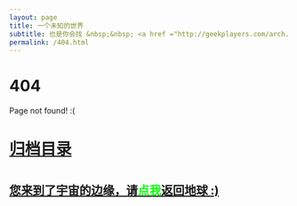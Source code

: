 ```yaml
---
layout: page
title: 一个未知的世界
subtitle: 也是你会找 &nbsp;&nbsp; <a href ="http://geekplayers.com/arch.html">架构</a>&nbsp;&nbsp; <a href ="http://geekplayers.com/life.html">生活故事</a>&nbsp;&nbsp; <a href ="http://geekplayers.com/algo.html">算法</a>
permalink: /404.html
---
```


# 404

Page not found! :(

<h1><a href ="http://geekplayers.com/archives.html">归档目录</a><h1>

<h2><a href="http://geekplayers.com/archives.html">您来到了宇宙的边缘，请<span style="color:#00FF00">点我</span>返回地球 :)</a></h2>
